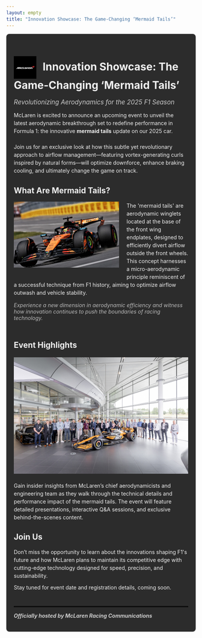 ```yaml
---
layout: empty
title: "Innovation Showcase: The Game-Changing ‘Mermaid Tails’"
---
```


  <div style="background-color: #2c2c2c; padding: 20px; border-radius: 8px; color: #f0f0f0; max-width: 700px; margin: 0 auto;">


<h1><img src="images/mclaren.svg" alt="McLaren Logo" width="60" style="vertical-align: middle; margin-right:10px;" /> Innovation Showcase: The Game-Changing ‘Mermaid Tails’</h1>

<span style="font-size: 1.2em; font-style: italic; color: #ccc;">Revolutionizing Aerodynamics for the 2025 F1 Season</span>

<p style="margin-top: 1em; margin-bottom: 1.5em; line-height: 1.5;">McLaren is excited to announce an upcoming event to unveil the latest aerodynamic breakthrough set to redefine performance in Formula 1: the innovative <b>mermaid tails</b> update on our 2025 car.</p>

<p style="line-height: 1.5; margin-bottom: 1.5em;">Join us for an exclusive look at how this subtle yet revolutionary approach to airflow management—featuring vortex-generating curls inspired by natural forms—will optimize downforce, enhance braking cooling, and ultimately change the game on track.</p>

<h2>What Are Mermaid Tails?</h2>

<img src="images/mclaren_mermaid_tails.png" alt="Mermaid Tails Aerodynamics Concept" width="280" style="float:left; margin-right:20px; margin-bottom:15px;" />

<p style="line-height: 1.5;">The 'mermaid tails' are aerodynamic winglets located at the base of the front wing endplates, designed to efficiently divert airflow outside the front wheels. This concept harnesses a micro-aerodynamic principle reminiscent of a successful technique from F1 history, aiming to optimize airflow outwash and vehicle stability.</p>

<p style="font-style: italic; color: #bbb; margin-top: 0; margin-bottom: 1.5em;">Experience a new dimension in aerodynamic efficiency and witness how innovation continues to push the boundaries of racing technology.</p>

<div style="clear: both;"></div>

<h2>Event Highlights</h2>

<img src="images/mclaren_event.png" width="600" style="display: block; margin: 20px auto 1.5em auto;" />

<p style="line-height: 1.5;">Gain insider insights from McLaren’s chief aerodynamicists and engineering team as they walk through the technical details and performance impact of the mermaid tails. The event will feature detailed presentations, interactive Q&A sessions, and exclusive behind-the-scenes content.</p>

<h2>Join Us</h2>

<p style="line-height: 1.5;">Don’t miss the opportunity to learn about the innovations shaping F1's future and how McLaren plans to maintain its competitive edge with cutting-edge technology designed for speed, precision, and sustainability.</p>

<p style="line-height: 1;">Stay tuned for event date and registration details, coming soon.</p>

<hr style="border: 0.5px solid black; margin-top: 3em; margin-bottom: 1em;" />

<p style="font-style: italic; font-weight: bold; color: #ccc; margin-top: 0;">Officially hosted by McLaren Racing Communications</p>

</div>
